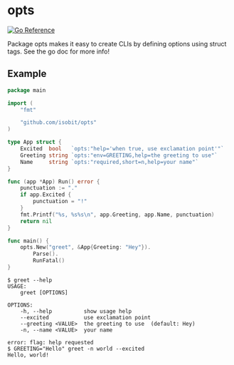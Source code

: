 # opts

[![Go Reference](https://pkg.go.dev/badge/github.com/isobit/opts.svg)](https://pkg.go.dev/github.com/isobit/opts)

Package opts makes it easy to create CLIs by defining options using struct
tags. See the go doc for more info!

## Example

```go
package main

import (
	"fmt"

	"github.com/isobit/opts"
)

type App struct {
	Excited  bool   `opts:"help='when true, use exclamation point'"`
	Greeting string `opts:"env=GREETING,help=the greeting to use"`
	Name     string `opts:"required,short=n,help=your name"`
}

func (app *App) Run() error {
	punctuation := "."
	if app.Excited {
		punctuation = "!"
	}
	fmt.Printf("%s, %s%s\n", app.Greeting, app.Name, punctuation)
	return nil
}

func main() {
	opts.New("greet", &App{Greeting: "Hey"}).
		Parse().
		RunFatal()
}
```

```console
$ greet --help
USAGE:
    greet [OPTIONS]

OPTIONS:
    -h, --help          show usage help
    --excited           use exclamation point
    --greeting <VALUE>  the greeting to use  (default: Hey)
    -n, --name <VALUE>  your name

error: flag: help requested
$ GREETING="Hello" greet -n world --excited
Hello, world!
```
